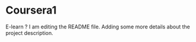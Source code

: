 # Coursera1
E-learn ?
I am editing the README file. Adding some more details about the project description.

